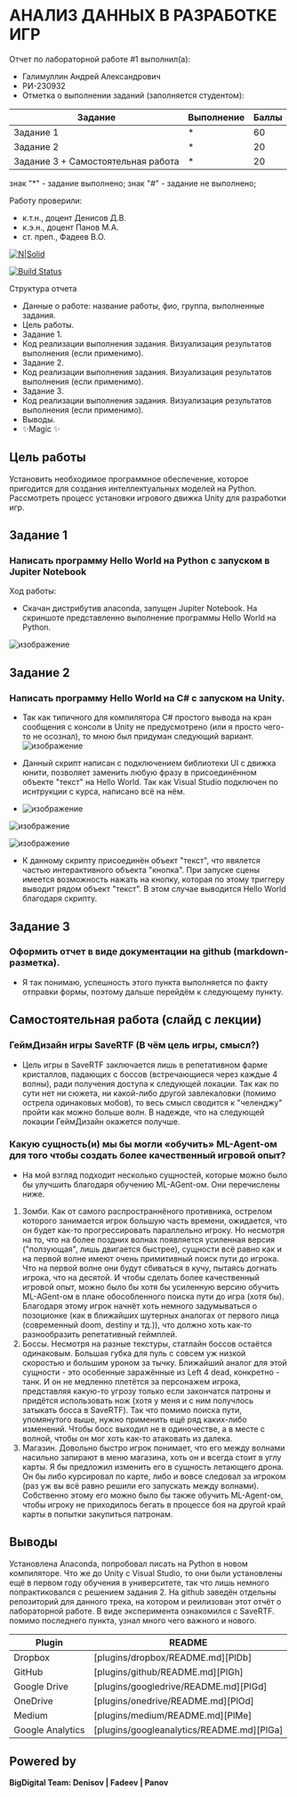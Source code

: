 # АНАЛИЗ ДАННЫХ В РАЗРАБОТКЕ ИГР
Отчет по лабораторной работе #1 выполнил(а):
- Галимуллин Андрей Александрович
- РИ-230932
- Отметка о выполнении заданий (заполняется студентом):

| Задание | Выполнение | Баллы |
| ------ | ------ | ------ |
| Задание 1 | * | 60 |
| Задание 2 | * | 20 |
| Задание 3 + Самостоятельная работа | * | 20 |

знак "*" - задание выполнено; знак "#" - задание не выполнено;

Работу проверили:
- к.т.н., доцент Денисов Д.В.
- к.э.н., доцент Панов М.А.
- ст. преп., Фадеев В.О.

[![N|Solid](https://cldup.com/dTxpPi9lDf.thumb.png)](https://nodesource.com/products/nsolid)

[![Build Status](https://travis-ci.org/joemccann/dillinger.svg?branch=master)](https://travis-ci.org/joemccann/dillinger)

Структура отчета

- Данные о работе: название работы, фио, группа, выполненные задания.
- Цель работы.
- Задание 1.
- Код реализации выполнения задания. Визуализация результатов выполнения (если применимо).
- Задание 2.
- Код реализации выполнения задания. Визуализация результатов выполнения (если применимо).
- Задание 3.
- Код реализации выполнения задания. Визуализация результатов выполнения (если применимо).
- Выводы.
- ✨Magic ✨

## Цель работы
Установить необходимое программное обеспечение, которое пригодится для создания интеллектуальных моделей на Python. Рассмотреть процесс установки игрового движка Unity для разработки игр.


## Задание 1
### Написать программу Hello World на Python с запуском в Jupiter Notebook
Ход работы:
- Скачан дистрибутив anaconda, запущен Jupiter Notebook. На скриншоте представленно выполнение программы Hello World на Python.

![изображение](https://github.com/user-attachments/assets/93db508d-5463-4e73-95fb-a80bbafb1471)


## Задание 2
###  Написать программу Hello World на C# с запуском на Unity.

- Так как типичного для компилятора C# простого вывода на кран сообщения с консоли в Unity не предусмотрено (или я просто чего-то не осознал), то мною был придуман следующий вариант.
![изображение](https://github.com/user-attachments/assets/e6b74527-8552-448f-9467-c192106e4ecd)
- Данный скрипт написан с подключением библиотеки UI с движка юнити, позволяет заменить любую фразу в  присоединённом объекте "текст" на Hello World. Так как Visual Studio подключен по иснтрукции с курса, написано всё на нём.

- ![изображение](https://github.com/user-attachments/assets/7079d5c1-b5bd-479f-bfda-d591f31292f9)

![изображение](https://github.com/user-attachments/assets/a391545a-4755-46cc-a4b8-f32854282276)

![изображение](https://github.com/user-attachments/assets/bf6452f9-a3c9-4896-a0fd-9d7a5c324064)

- К данному скрипту присоединён объект "текст", что явялется частью интерактивного объекта "кнопка". При запуске сцены имеется возможность нажать на кнопку, которая по этому триггеру выводит рядом объект "текст". В этом случае выводится Hello World благодаря скрипту.


## Задание 3
### Оформить отчет в виде документации на github (markdown-разметка).
- Я так понимаю, успешность этого пункта выполняется по факту отправки формы, поэтому дальше перейдём к следующему пункту.


## Самостоятельная работа (слайд с лекции)
### ГеймДизайн игры SaveRTF (В чём цель игры, смысл?)

- Цель игры в SaveRTF заключается лишь в репетативном фарме кристаллов, падающих с боссов (встречающиеся через каждые 4 волны), ради получения доступа к следующей локации. Так как по сути нет ни сюжета, ни какой-либо другой завлекаловки (помимо острела одинаковых мобов), то весь смысл сводится к "челенджу" пройти как можно больше волн. В надежде, что на следующей локации ГеймДизайн окажется получше.

### Какую сущность(и) мы бы могли «обучить» ML-Agent-ом для того чтобы создать более качественный игровой опыт?

- На мой взгляд подходит несколько сущностей, которые можно было бы улучшить благодаря обучению ML-AGent-ом. Они перечислены ниже.
1) Зомби. Как от самого распространнёного противника, острелом которого занимается игрок большую часть времени, ожидается, что он будет как-то прогрессировать параллельно игроку. Но несмотря на то, что на более поздних волнах появляется усиленная версия ("ползующая", лишь двигается быстрее), сущности всё равно как и на первой волне имеют очень примитивный поиск пути до игрока. Что на первой волне они будут сбиваться в кучу, пытаясь догнать игрока, что на десятой. И чтобы сделать более качественный игровой опыт, можно было бы хотя бы усиленную версию обучить ML-AGent-ом в плане обособленного поиска пути до игра (хотя бы). Благодаря этому игрок начнёт хоть немного задумываться о позоционке (как в ближайших шутерных аналогах от первого лица (современный doom, destiny и тд.)), что должно хоть как-то разнообразить репетативный геймплей.
2) Боссы. Несмотря на разные текстуры, статлайн боссов остаётся одинаковым. Большая губка для пуль с совсем уж низкой скоростью и большим уроном за тычку. Ближайший аналог для этой сущности - это особенные заражённые из Left 4 dead, конкретно - танк. И он не медленно плетётся за персонажем игрока, представляя какую-то угрозу только если закончатся патроны и придётся использовать нож (хотя у меня и с ним получлось затыкать босса в SaveRTF). Так что помимо поиска пути, упомянутого выше, нужно применить ещё ряд каких-либо изменений. Чтобы босс выходил не в одиночестве, а в месте с волной, чтобы он мог хоть как-то атаковать из далека.
3) Магазин. Довольно быстро игрок понимает, что его между волнами насильно запирают в меню магазина, хоть он и всегда стоит в углу карты. Я бы предложил изменить его в сущность летающего дрона. Он бы либо курсировал по карте, либо и вовсе следовал за игроком (раз уж вы всё равно решили его запускать между волнами). Собственно этому его можно было бы также обучить ML-Agent-ом, чтобы игроку не приходилось бегать в процессе боя на другой край карты в попытки закупиться патронам.


## Выводы

Установлена Anaconda, попробовал писать на Python в новом компиляторе. Что же до Unity с Visual Studio, то они были установлены ещё в первом году обучения в университете, так что лишь немного попрактиковался с решением задания 2. На github заведён отдельны репозиторий для данного трека, на котором и реилизован этот отчёт о лабораторной работе. В виде эксперимента ознакомился с SaveRTF. помимо последнего пункта, узнал много чего важного и нового.

| Plugin | README |
| ------ | ------ |
| Dropbox | [plugins/dropbox/README.md][PlDb] |
| GitHub | [plugins/github/README.md][PlGh] |
| Google Drive | [plugins/googledrive/README.md][PlGd] |
| OneDrive | [plugins/onedrive/README.md][PlOd] |
| Medium | [plugins/medium/README.md][PlMe] |
| Google Analytics | [plugins/googleanalytics/README.md][PlGa] |

## Powered by

**BigDigital Team: Denisov | Fadeev | Panov**
